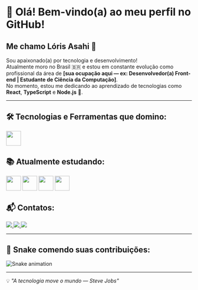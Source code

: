# 👋 Olá! Bem-vindo(a) ao meu perfil no GitHub!

## Me chamo **Lóris Asahi** 🌸

Sou apaixonado(a) por tecnologia e desenvolvimento!  
Atualmente moro no Brasil 🇧🇷 e estou em constante evolução como profissional da área de **[sua ocupação aqui — ex: Desenvolvedor(a) Front-end | Estudante de Ciência da Computação]**.  
No momento, estou me dedicando ao aprendizado de tecnologias como **React**, **TypeScript** e **Node.js** 🚀.

---

## 🛠️ Tecnologias e Ferramentas que domino:

<div style="display: inline_block">
  <img src="https://cdn.jsdelivr.net/gh/devicons/devicon/icons/vscode/vscode-original.svg" width="40" height="40"/>
</div>


## 📚 Atualmente estudando:

<div style="display: inline_block">
  <img src="https://cdn.jsdelivr.net/gh/devicons/devicon/icons/python/python-original.svg" width="40" height="40"/>
  <img src="https://cdn.jsdelivr.net/gh/devicons/devicon/icons/html5/html5-original.svg" width="40" height="40"/>
  <img src="https://cdn.jsdelivr.net/gh/devicons/devicon/icons/css3/css3-original.svg" width="40" height="40"/>
  <img src="https://cdn.jsdelivr.net/gh/devicons/devicon/icons/github/github-original.svg" width="40" height="40"/>
</div>


## 📬 Contatos:

<div>
  <a href="https://www.instagram.com/loris.asahi/" target="_blank">
    <img src="https://img.shields.io/badge/-Instagram-%23E4405F?style=for-the-badge&logo=instagram&logoColor=white"/>
  </a>
  <a href="https://www.linkedin.com/in/seu-usuario-aqui" target="_blank">
    <img src="https://img.shields.io/badge/-LinkedIn-%230077B5?style=for-the-badge&logo=linkedin&logoColor=white"/>
  </a>
  <a href = "mailto:seu-email@gmail.com">
    <img src="https://img.shields.io/badge/Gmail-D14836?style=for-the-badge&logo=gmail&logoColor=white"/>
  </a>
</div>

---

## 🐍 Snake comendo suas contribuições:

![Snake animation](https://github.com/LorisAsahi/LorisAsahi/blob/output/github-contribution-grid-snake.svg)

---

💡 _"A tecnologia move o mundo — Steve Jobs"_

